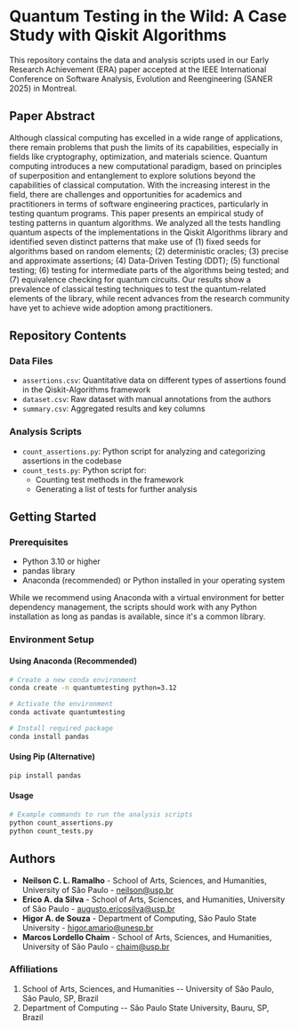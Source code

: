 # Quantum Testing in the Wild: A Case Study with Qiskit Algorithms

This repository contains the data and analysis scripts used in our Early Research Achievement (ERA) paper accepted at the IEEE International Conference on Software Analysis, Evolution and Reengineering (SANER 2025) in Montreal.

## Paper Abstract

Although classical computing has excelled in a wide range of applications, there remain problems that push the limits of its capabilities, especially in fields like cryptography, optimization, and materials science. Quantum computing introduces a new computational paradigm, based on principles of superposition and entanglement to explore solutions beyond the capabilities of classical computation. With the increasing interest in the field, there are challenges and opportunities for academics and practitioners in terms of software engineering practices, particularly in testing quantum programs. This paper presents an empirical study of testing patterns in quantum algorithms. We analyzed all the tests handling quantum aspects of the implementations in the Qiskit Algorithms library and identified seven distinct patterns that make use of (1) fixed seeds for algorithms based on random elements; (2) deterministic oracles; (3) precise and approximate assertions; (4) Data-Driven Testing (DDT); (5) functional testing; (6) testing for intermediate parts of the algorithms being tested; and (7) equivalence checking for quantum circuits. Our results show a prevalence of classical testing techniques to test the quantum-related elements of the library, while recent advances from the research community have yet to achieve wide adoption among practitioners.

## Repository Contents

### Data Files
- `assertions.csv`: Quantitative data on different types of assertions found in the Qiskit-Algorithms framework
- `dataset.csv`: Raw dataset with manual annotations from the authors
- `summary.csv`: Aggregated results and key columns

### Analysis Scripts
- `count_assertions.py`: Python script for analyzing and categorizing assertions in the codebase
- `count_tests.py`: Python script for:
  - Counting test methods in the framework
  - Generating a list of tests for further analysis

## Getting Started

### Prerequisites

- Python 3.10 or higher
- pandas library
- Anaconda (recommended) or Python installed in your operating system

While we recommend using Anaconda with a virtual environment for better dependency management, the scripts should work with any Python installation as long as pandas is available, since it's a common library.

### Environment Setup

#### Using Anaconda (Recommended)
```bash
# Create a new conda environment
conda create -n quantumtesting python=3.12

# Activate the environment
conda activate quantumtesting

# Install required package
conda install pandas
```

#### Using Pip (Alternative)
```bash
pip install pandas
```

#### Usage
```bash
# Example commands to run the analysis scripts
python count_assertions.py
python count_tests.py
```

## Authors

- **Neilson C. L. Ramalho** - School of Arts, Sciences, and Humanities, University of São Paulo - neilson@usp.br
- **Erico A. da Silva** - School of Arts, Sciences, and Humanities, University of São Paulo - augusto.ericosilva@usp.br
- **Higor A. de Souza** - Department of Computing, São Paulo State University - higor.amario@unesp.br
- **Marcos Lordello Chaim** - School of Arts, Sciences, and Humanities, University of São Paulo - chaim@usp.br

### Affiliations

1. School of Arts, Sciences, and Humanities -- University of São Paulo, São Paulo, SP, Brazil
2. Department of Computing -- São Paulo State University, Bauru, SP, Brazil

